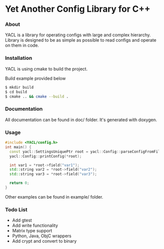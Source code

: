 # Yet Another Config Library for C++

### About
YACL is a library for operating configs with large and complex hierarchy. Library is designed to be as simple as possible to read configs and operate on them in code.
  
### Installation
YACL is using cmake to build the project.

Build example provided below
```sh
$ mkdir build
$ cd build
$ cmake .. && cmake --build .
```

### Documentation
All documentation can be found in doc/ folder.
It's generated with doxygen.

### Usage
```cpp 
#include <YACL/config.h>
int main() {
  const yacl::SettingsUniquePtr root = yacl::Config::parseConfigFromFile("config.yacl");
  yacl::Config::printConfig(*root);

  int var1 = *root->field("var1");
  std::string var2 = *root->field("var2");
  std::string var3 = *root->field("var3");

  return 0;
}
```

Other examples can be found in example/ folder.



### Todo List

 - Add gtest
 - Add write functionality
 - Matrix type support
 - Python, Java, ObjC wrappers
 - Add crypt and convert to binary

